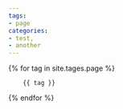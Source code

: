 ```yaml
---
tags:
- page
categories:
- test,
- another
---
```



{% for tag in site.tages.page %}
      
        {{ tag }}
{% endfor %}
